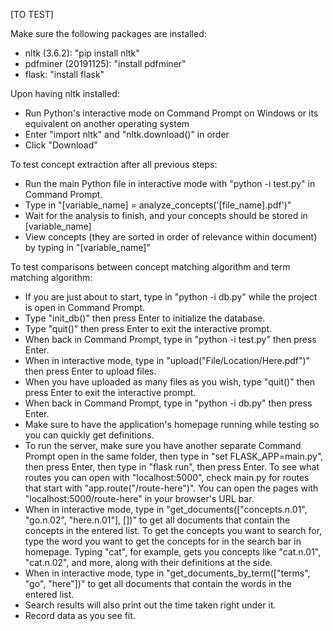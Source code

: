 [TO TEST]

Make sure the following packages are installed:
- nltk (3.6.2): "pip install nltk"
- pdfminer (20191125): "install pdfminer"
- flask: "install flask"

Upon having nltk installed:
- Run Python's interactive mode on Command Prompt on Windows or its equivalent on another operating system
- Enter "import nltk" and "nltk.download()" in order
- Click "Download"

To test concept extraction after all previous steps:
- Run the main Python file in interactive mode with "python -i test.py" in Command Prompt.
- Type in "[variable_name] = analyze_concepts('[file_name].pdf')"
- Wait for the analysis to finish, and your concepts should be stored in [variable_name]
- View concepts (they are sorted in order of relevance within document) by typing in "[variable_name]"

To test comparisons between concept matching algorithm and term matching algorithm:
- If you are just about to start, type in "python -i db.py" while the project is open in Command Prompt.
- Type "init_db()" then press Enter to initialize the database.
- Type "quit()" then press Enter to exit the interactive prompt.
- When back in Command Prompt, type in "python -i test.py" then press Enter.
- When in interactive mode, type in "upload("File/Location/Here.pdf")" then press Enter to upload files.
- When you have uploaded as many files as you wish, type "quit()" then press Enter to exit the interactive prompt.
- When back in Command Prompt, type in "python -i db.py" then press Enter.
- Make sure to have the application's homepage running while testing so you can quickly get definitions.
- To run the server, make sure you have another separate Command Prompt open in the same folder, then type in "set FLASK_APP=main.py", then press Enter, then type in "flask run", then press Enter. To see what routes you can open with "localhost:5000", check main.py for routes that start with "app.route("/route-here")". You can open the pages with "localhost:5000/route-here" in your browser's URL bar.
- When in interactive mode, type in "get_documents(["concepts.n.01", "go.n.02", "here.n.01"], [])" to get all documents that contain the concepts in the entered list. To get the concepts you want to search for, type the word you want to get the concepts for in the search bar in homepage. Typing "cat", for example, gets you concepts like "cat.n.01", "cat.n.02", and more, along with their definitions at the side.
- When in interactive mode, type in "get_documents_by_term(["terms", "go", "here"])" to get all documents that contain the words in the entered list.
- Search results will also print out the time taken right under it.
- Record data as you see fit.